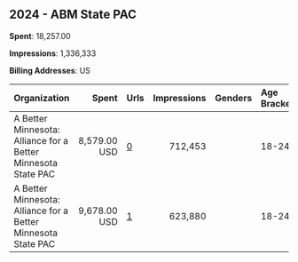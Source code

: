 ## 2024 - ABM State PAC 
**Spent**: 18,257.00

**Impressions**: 1,336,333

**Billing Addresses**: US

|Organization|Spent|Urls|Impressions|Genders|Age Brackets|Country Codes|
|:---|---:|:---|---:|:---|:---|:---|
|A Better Minnesota: Alliance for a Better Minnesota State PAC|8,579.00 USD|[0](https://www.snap.com/political-ads/asset/e706511d42703cff2c0e9ea6048ad4aa789a3191d3030ea580540fb652b5015d?mediaType=mp4)|712,453||18-24|united states|
|A Better Minnesota: Alliance for a Better Minnesota State PAC|9,678.00 USD|[1](https://www.snap.com/political-ads/asset/71ade15b980a8068426f88ef4bc274ba1f004107b453d21d5c4f7eaee9b01155?mediaType=mp4)|623,880||18-24|united states|
